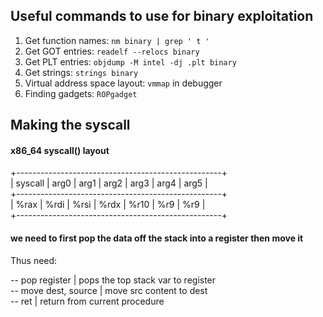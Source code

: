 ## Useful commands to use for binary exploitation                                     
                                                  
1. Get function names: ```nm binary | grep ' t ' ```                                                              
2. Get GOT entries: ```readelf --relocs binary```                                               
3. Get PLT entries: ```objdump -M intel -dj .plt binary```                                         
4. Get strings: ```strings binary```                  
5. Virtual address space layout: ```vmmap``` in debugger
6. Finding gadgets: ```ROPgadget```                            

## Making the syscall

#### x86_64 syscall() layout
+---------------------------------------------------+                                                  
| syscall | arg0 | arg1 | arg2 | arg3 | arg4 | arg5 |                                                        
+---------------------------------------------------+                                                     
|  %rax   | %rdi | %rsi | %rdx | %r10 |  %r9 |  %r9 |                                            
+---------------------------------------------------+                                    

#### we need to first pop the data off the stack into a register then move it                    
Thus need:                 

-- pop register       | pops the top stack var to register                        
-- move dest, source  | move src content to dest                          
-- ret                | return from current procedure                


